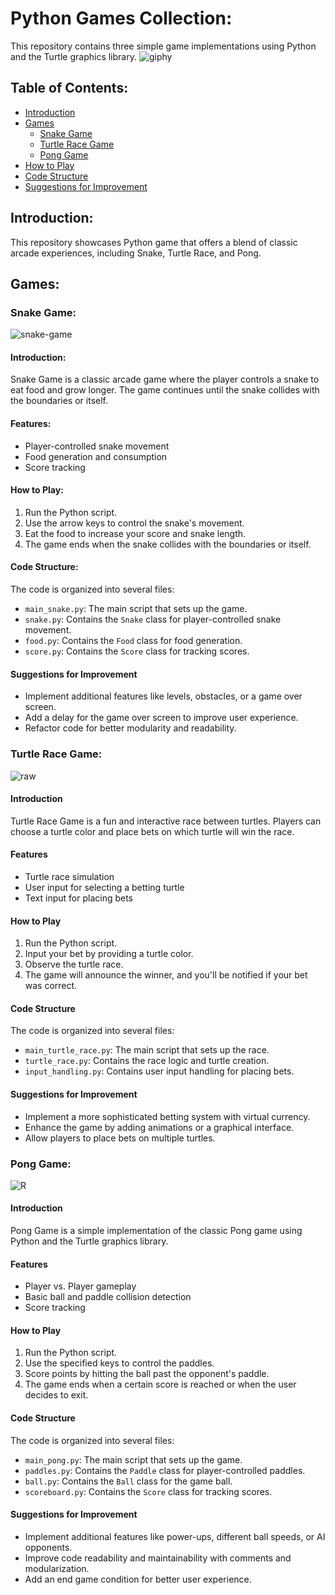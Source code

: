 # Python Games Collection:

This repository contains three simple game implementations using Python and the Turtle graphics library.
![giphy](https://github.com/Ayushmi-Adh/PyhtonGameProjects/assets/132826306/84704a6c-e2d0-4964-97a6-d66f0206f7b1)

## Table of Contents:

- [Introduction](#introduction)
- [Games](#games)
  - [Snake Game](#snake-game)
  - [Turtle Race Game](#turtle-race-game)
  - [Pong Game](#pong-game)
- [How to Play](#how-to-play)
- [Code Structure](#code-structure)
- [Suggestions for Improvement](#suggestions-for-improvement)


## Introduction:

This repository showcases Python game that offers a blend of classic arcade experiences, including Snake, Turtle Race, and Pong.

## Games:

### Snake Game:
![snake-game](https://github.com/Ayushmi-Adh/PyhtonGameProjects/assets/132826306/610fd141-229d-431f-8e5d-14a1c483683e)

#### Introduction:

Snake Game is a classic arcade game where the player controls a snake to eat food and grow longer. The game continues until the snake collides with the boundaries or itself.

#### Features:

- Player-controlled snake movement
- Food generation and consumption
- Score tracking

#### How to Play:

1. Run the Python script.
2. Use the arrow keys to control the snake's movement.
3. Eat the food to increase your score and snake length.
4. The game ends when the snake collides with the boundaries or itself.

#### Code Structure:

The code is organized into several files:

- `main_snake.py`: The main script that sets up the game.
- `snake.py`: Contains the `Snake` class for player-controlled snake movement.
- `food.py`: Contains the `Food` class for food generation.
- `score.py`: Contains the `Score` class for tracking scores.

#### Suggestions for Improvement

- Implement additional features like levels, obstacles, or a game over screen.
- Add a delay for the game over screen to improve user experience.
- Refactor code for better modularity and readability.


### Turtle Race Game:
![raw](https://github.com/Ayushmi-Adh/PyhtonGameProjects/assets/132826306/8681102f-2b3e-4e26-81c1-660797502353)

#### Introduction

Turtle Race Game is a fun and interactive race between turtles. Players can choose a turtle color and place bets on which turtle will win the race.

#### Features

- Turtle race simulation
- User input for selecting a betting turtle
- Text input for placing bets

#### How to Play

1. Run the Python script.
2. Input your bet by providing a turtle color.
3. Observe the turtle race.
4. The game will announce the winner, and you'll be notified if your bet was correct.

#### Code Structure

The code is organized into several files:

- `main_turtle_race.py`: The main script that sets up the race.
- `turtle_race.py`: Contains the race logic and turtle creation.
- `input_handling.py`: Contains user input handling for placing bets.

#### Suggestions for Improvement

- Implement a more sophisticated betting system with virtual currency.
- Enhance the game by adding animations or a graphical interface.
- Allow players to place bets on multiple turtles.


### Pong Game:
![R](https://github.com/Ayushmi-Adh/PyhtonGameProjects/assets/132826306/8a53d4aa-9a58-43df-a2b3-a0807c9c7d75)

#### Introduction

Pong Game is a simple implementation of the classic Pong game using Python and the Turtle graphics library.

#### Features

- Player vs. Player gameplay
- Basic ball and paddle collision detection
- Score tracking

#### How to Play

1. Run the Python script.
2. Use the specified keys to control the paddles.
3. Score points by hitting the ball past the opponent's paddle.
4. The game ends when a certain score is reached or when the user decides to exit.

#### Code Structure

The code is organized into several files:

- `main_pong.py`: The main script that sets up the game.
- `paddles.py`: Contains the `Paddle` class for player-controlled paddles.
- `ball.py`: Contains the `Ball` class for the game ball.
- `scoreboard.py`: Contains the `Score` class for tracking scores.

#### Suggestions for Improvement

- Implement additional features like power-ups, different ball speeds, or AI opponents.
- Improve code readability and maintainability with comments and modularization.
- Add an end game condition for better user experience.

